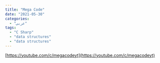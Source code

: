 ```yaml
---
title: "Mega Code"
date: "2021-05-30"
categories:
  - "عربي"
tags:
  - "C Sharp"
  - "data structures"
  - "data structures"
---
```


[https://youtube.com/c/megacodeyt](https://youtube.com/c/megacodeyt)
